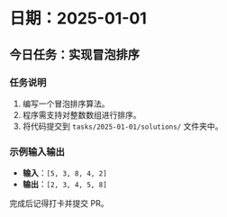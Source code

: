# 日期：2025-01-01

## 今日任务：实现冒泡排序

### 任务说明
1. 编写一个冒泡排序算法。
2. 程序需支持对整数数组进行排序。
3. 将代码提交到 `tasks/2025-01-01/solutions/` 文件夹中。

### 示例输入输出
- **输入**：`[5, 3, 8, 4, 2]`
- **输出**：`[2, 3, 4, 5, 8]`

完成后记得打卡并提交 PR。
